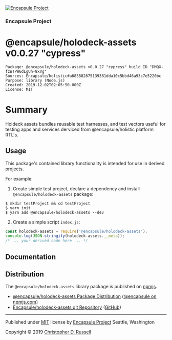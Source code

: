 [![Encapsule Project](https://encapsule.io/images/blue-burst-encapsule.io-icon-72x72.png "Encapsule Project")](https://encapsule.io)

### Encapsule Project

# @encapsule/holodeck-assets v0.0.27 "cypress"

```
Package: @encapsule/holodeck-assets v0.0.27 "cypress" build ID "DMQX-fzWTPWGdLgUh-8xVg"
Sources: Encapsule/holistic#a685882875139381dda10c5bbd46a93c7e5220bc
Purpose: library (Node.js)
Created: 2019-12-02T02:05:50.000Z
License: MIT
```

# Summary

Holdeck assets bundles reusable test harnesses, and test vectors useful for testing apps and services derviced from @encapsule/holistic platform RTL's.

## Usage

This package's contained library functionality is intended for use in derived projects.

For example:

1. Create simple test project, declare a dependency and install `@encapsule/holodeck-assets` package:

```
$ mkdir testProject && cd testProject
$ yarn init
$ yarn add @encapsule/holodeck-assets --dev
```

2. Create a simple script `index.js`:

```JavaScript
const holodeck-assets = require('@encapsule/holodeck-assets');
console.log(JSON.stringify(holodeck-assets.__meta));
/* ... your derived code here ... */
```

## Documentation

## Distribution

The `@encapsule/holodeck-assets` library package is published on [npmjs](https://npmjs.com).

- [@encapsule/holodeck-assets Package Distribution](https://npmjs.com/package/@encapsule/holodeck-assets/v/0.0.27) ([@encapsule on npmjs.com](https://www.npmjs.com/org/encapsule))
- [Encapsule/holodeck-assets git Repository](https://github.com/Encapsule/holodeck-assets) ([GitHub](https://github.com/Encapsule))

<hr>

Published under [MIT](LICENSE) license by [Encapsule Project](https://encapsule.io) Seattle, Washington

Copyright &copy; 2019 [Christopher D. Russell](https://github.com/ChrisRus)
